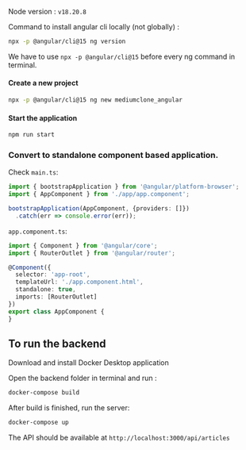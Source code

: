 Node version : `v18.20.8`


Command to install angular cli locally (not globally) : 
```bash
npx -p @angular/cli@15 ng version
```
We have to use `npx -p @angular/cli@15` before every ng command in terminal.

#### Create a new project
```bash
npx -p @angular/cli@15 ng new mediumclone_angular
```

#### Start the application
```bash
npm run start
```

### Convert to standalone component based application.
Check `main.ts`:
```ts
import { bootstrapApplication } from '@angular/platform-browser';
import { AppComponent } from './app/app.component';

bootstrapApplication(AppComponent, {providers: []})
  .catch(err => console.error(err));
  ```

`app.component.ts`:
```ts
import { Component } from '@angular/core';
import { RouterOutlet } from '@angular/router';

@Component({
  selector: 'app-root',
  templateUrl: './app.component.html',
  standalone: true,
  imports: [RouterOutlet]
})
export class AppComponent {
}
```


## To run the backend
Download and install Docker Desktop application

Open the backend folder in terminal and run :
```bash
docker-compose build
```
After build is finished, run the server:
```bash
docker-compose up
```
The API should be available at `http://localhost:3000/api/articles`